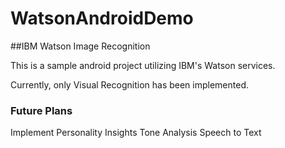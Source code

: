 # WatsonAndroidDemo

##IBM Watson Image Recognition

This is a sample android project utilizing IBM's Watson services.

Currently, only Visual Recognition has been implemented.

### Future Plans

Implement Personality Insights
Tone Analysis
Speech to Text

